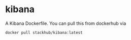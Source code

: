 # kibana

A Kibana Dockerfile. You can pull this from dockerhub via 
```
docker pull stackhub/kibana:latest
```
